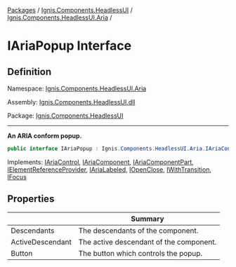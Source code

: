 [Packages](../../README.md) / [Ignis.Components.HeadlessUI](../README.md) / [Ignis.Components.HeadlessUI.Aria](README.md) /

# IAriaPopup Interface

## Definition

Namespace: [Ignis.Components.HeadlessUI.Aria](README.md)

Assembly: [Ignis.Components.HeadlessUI.dll](../README.md)

Package: [Ignis.Components.HeadlessUI](https://www.nuget.org/packages/Ignis.Components.HeadlessUI)

---

**An ARIA conform popup.**

```csharp
public interface IAriaPopup : Ignis.Components.HeadlessUI.Aria.IAriaControl, Ignis.Components.HeadlessUI.Aria.IAriaComponent, Ignis.Components.HeadlessUI.Aria.IAriaComponentPart, Ignis.Components.IElementReferenceProvider, Ignis.Components.HeadlessUI.Aria.IAriaLabeled, Ignis.Components.HeadlessUI.IOpenClose, Ignis.Components.HeadlessUI.IWithTransition, Ignis.Components.Web.IFocus
```

Implements: [IAriaControl](Ignis.Components.HeadlessUI.Aria.IAriaControl.md), [IAriaComponent](Ignis.Components.HeadlessUI.Aria.IAriaComponent.md), [IAriaComponentPart](Ignis.Components.HeadlessUI.Aria.IAriaComponentPart.md), [IElementReferenceProvider](../../Ignis.Components/Ignis.Components/Ignis.Components.IElementReferenceProvider.md), [IAriaLabeled](Ignis.Components.HeadlessUI.Aria.IAriaLabeled.md), [IOpenClose](../Ignis.Components.HeadlessUI/Ignis.Components.HeadlessUI.IOpenClose.md), [IWithTransition](../Ignis.Components.HeadlessUI/Ignis.Components.HeadlessUI.IWithTransition.md), [IFocus](../../Ignis.Components.Web/Ignis.Components.Web/Ignis.Components.Web.IFocus.md)

## Properties

|                  | Summary                                 |
| ---------------- | --------------------------------------- |
| Descendants      | The descendants of the component.       |
| ActiveDescendant | The active descendant of the component. |
| Button           | The button which controls the popup.    |
